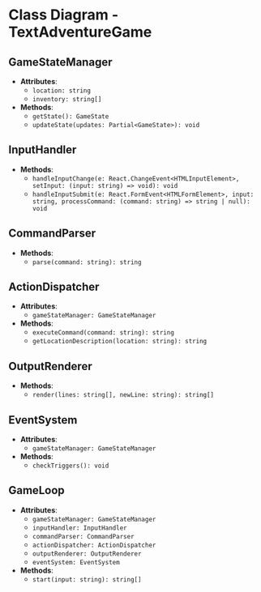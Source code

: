 # Class Diagram - TextAdventureGame

## GameStateManager

- **Attributes**:
  - `location: string`
  - `inventory: string[]`
- **Methods**:
  - `getState(): GameState`
  - `updateState(updates: Partial<GameState>): void`

## InputHandler

- **Methods**:
  - `handleInputChange(e: React.ChangeEvent<HTMLInputElement>, setInput: (input: string) => void): void`
  - `handleInputSubmit(e: React.FormEvent<HTMLFormElement>, input: string, processCommand: (command: string) => string | null): void`

## CommandParser

- **Methods**:
  - `parse(command: string): string`

## ActionDispatcher

- **Attributes**:
  - `gameStateManager: GameStateManager`
- **Methods**:
  - `executeCommand(command: string): string`
  - `getLocationDescription(location: string): string`

## OutputRenderer

- **Methods**:
  - `render(lines: string[], newLine: string): string[]`

## EventSystem

- **Attributes**:
  - `gameStateManager: GameStateManager`
- **Methods**:
  - `checkTriggers(): void`

## GameLoop

- **Attributes**:
  - `gameStateManager: GameStateManager`
  - `inputHandler: InputHandler`
  - `commandParser: CommandParser`
  - `actionDispatcher: ActionDispatcher`
  - `outputRenderer: OutputRenderer`
  - `eventSystem: EventSystem`
- **Methods**:
  - `start(input: string): string[]`
